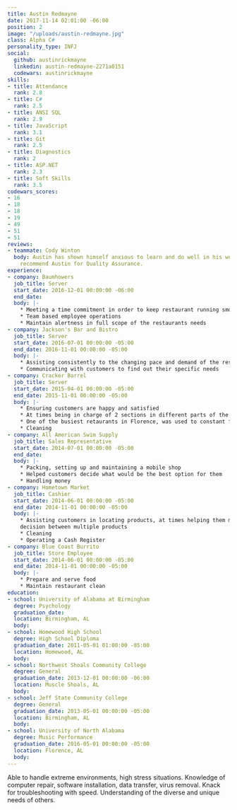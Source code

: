 ```yaml
---
title: Austin Redmayne
date: 2017-11-14 02:01:00 -06:00
position: 2
image: "/uploads/austin-redmayne.jpg"
class: Alpha C#
personality_type: INFJ
social:
  github: austinrickmayne
  linkedin: austin-redmayne-2271a0151
  codewars: austinrickmayne
skills:
- title: Attendance
  rank: 2.8
- title: C#
  rank: 2.5
- title: ANSI SQL
  rank: 2.9
- title: JavaScript
  rank: 3.1
- title: Git
  rank: 2.5
- title: Diagnostics
  rank: 2
- title: ASP.NET
  rank: 2.3
- title: Soft Skills
  rank: 3.5
codewars_scores:
- 16
- 18
- 18
- 19
- 49
- 51
- 51
reviews:
- teammate: Cody Winton
  body: Austin has shown himself anxious to learn and do well in his work. I would
    recommend Austin for Quality Assurance.
experience:
- company: Baumhowers
  job_title: Server
  start_date: 2016-12-01 00:00:00 -06:00
  end_date: 
  body: |-
    * Meeting a time commitment in order to keep restaurant running smoothly
    * Team based employee operations
    * Maintain alertness in full scope of the restaurants needs
- company: Jackson's​ ​Bar​ ​and​ ​Bistro
  job_title: Server
  start_date: 2016-07-01 00:00:00 -05:00
  end_date: 2016-11-01 00:00:00 -05:00
  body: |-
    * Assisting consistently to the changing pace and demand of the restaurant
    * Communicating with customers to find out their specific needs
- company: Cracker​ ​Barrel
  job_title: Server
  start_date: 2015-04-01 00:00:00 -05:00
  end_date: 2015-11-01 00:00:00 -05:00
  body: |-
    * Ensuring customers are happy and satisfied
    * At times being in charge of 2 sections in different parts of the restaurant
    * One of the busiest retaurants in Florence, was used to constant flux of customers
    * Cleaning
- company: All​ ​American​ ​Swim​ ​Supply
  job_title: Sales Representative
  start_date: 2014-07-01 00:00:00 -05:00
  end_date: 
  body: |-
    * Packing, setting up and maintaining a mobile shop
    * Helped customers decide what would be the best option for them
    * Handling money
- company: Hometown​ ​Market
  job_title: Cashier
  start_date: 2014-06-01 00:00:00 -05:00
  end_date: 2014-11-01 00:00:00 -05:00
  body: |-
    * Assisting customers in locating products, at times helping them make a
    decision between multiple products
    * Cleaning
    * Operating a Cash Register
- company: Blue​ ​Coast​ ​Burrito
  job_title: Store Employee
  start_date: 2014-06-01 00:00:00 -05:00
  end_date: 2014-11-01 00:00:00 -05:00
  body: |-
    * Prepare and serve food
    * Maintain restaurant clean
education:
- school: University​ ​of​ ​Alabama​ ​at​ ​Birmingham
  degree: Psychology
  graduation_date: 
  location: Birmingham, AL
  body: 
- school: Homewood​ ​High​ ​School
  degree: High​ ​School Diploma
  graduation_date: 2011-05-01 01:00:00 -05:00
  location: Homewood, AL
  body: 
- school: Northwest​ ​Shoals​ ​Community​ ​College
  degree: General
  graduation_date: 2013-12-01 00:00:00 -06:00
  location: Muscle​ ​Shoals,​ ​AL
  body: 
- school: Jeff​ ​State​ ​Community​ ​College
  degree: General
  graduation_date: 2013-05-01 00:00:00 -05:00
  location: Birmingham, AL
  body: 
- school: University​ ​of​ ​North​ ​Alabama
  degree: Music Performance
  graduation_date: 2016-05-01 00:00:00 -05:00
  location: Florence, AL
  body: 
---
```


Able to handle extreme environments, high stress situations. Knowledge of computer repair, software installation, data transfer, virus
removal. Knack for troubleshooting with speed. Understanding of the diverse and unique needs of others.